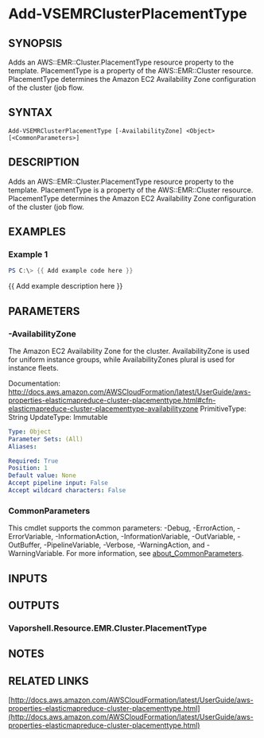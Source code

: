 # Add-VSEMRClusterPlacementType

## SYNOPSIS
Adds an AWS::EMR::Cluster.PlacementType resource property to the template.
PlacementType is a property of the AWS::EMR::Cluster resource.
PlacementType determines the Amazon EC2 Availability Zone configuration of the cluster (job flow.

## SYNTAX

```
Add-VSEMRClusterPlacementType [-AvailabilityZone] <Object> [<CommonParameters>]
```

## DESCRIPTION
Adds an AWS::EMR::Cluster.PlacementType resource property to the template.
PlacementType is a property of the AWS::EMR::Cluster resource.
PlacementType determines the Amazon EC2 Availability Zone configuration of the cluster (job flow.

## EXAMPLES

### Example 1
```powershell
PS C:\> {{ Add example code here }}
```

{{ Add example description here }}

## PARAMETERS

### -AvailabilityZone
The Amazon EC2 Availability Zone for the cluster.
AvailabilityZone is used for uniform instance groups, while AvailabilityZones plural is used for instance fleets.

Documentation: http://docs.aws.amazon.com/AWSCloudFormation/latest/UserGuide/aws-properties-elasticmapreduce-cluster-placementtype.html#cfn-elasticmapreduce-cluster-placementtype-availabilityzone
PrimitiveType: String
UpdateType: Immutable

```yaml
Type: Object
Parameter Sets: (All)
Aliases:

Required: True
Position: 1
Default value: None
Accept pipeline input: False
Accept wildcard characters: False
```

### CommonParameters
This cmdlet supports the common parameters: -Debug, -ErrorAction, -ErrorVariable, -InformationAction, -InformationVariable, -OutVariable, -OutBuffer, -PipelineVariable, -Verbose, -WarningAction, and -WarningVariable. For more information, see [about_CommonParameters](http://go.microsoft.com/fwlink/?LinkID=113216).

## INPUTS

## OUTPUTS

### Vaporshell.Resource.EMR.Cluster.PlacementType
## NOTES

## RELATED LINKS

[http://docs.aws.amazon.com/AWSCloudFormation/latest/UserGuide/aws-properties-elasticmapreduce-cluster-placementtype.html](http://docs.aws.amazon.com/AWSCloudFormation/latest/UserGuide/aws-properties-elasticmapreduce-cluster-placementtype.html)

